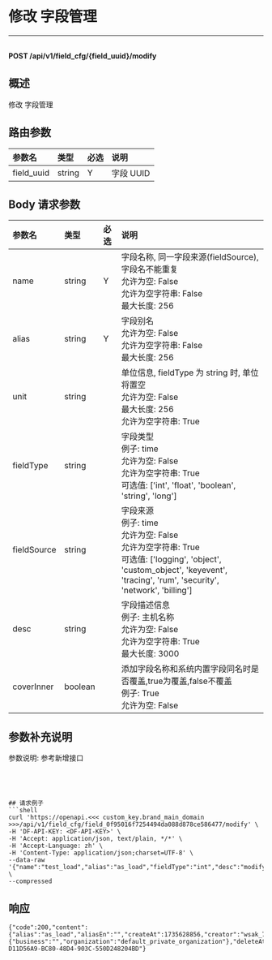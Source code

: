 # 修改 字段管理

---

<br />**POST /api/v1/field_cfg/\{field_uuid\}/modify**

## 概述
修改 字段管理




## 路由参数

| 参数名        | 类型     | 必选   | 说明              |
|:-----------|:-------|:-----|:----------------|
| field_uuid | string | Y | 字段 UUID<br> |


## Body 请求参数

| 参数名        | 类型     | 必选   | 说明              |
|:-----------|:-------|:-----|:----------------|
| name | string | Y | 字段名称, 同一字段来源(fieldSource), 字段名不能重复<br>允许为空: False <br>允许为空字符串: False <br>最大长度: 256 <br> |
| alias | string | Y | 字段别名<br>允许为空: False <br>允许为空字符串: False <br>最大长度: 256 <br> |
| unit | string |  | 单位信息, fieldType 为 string 时, 单位将置空<br>允许为空: False <br>最大长度: 256 <br>允许为空字符串: True <br> |
| fieldType | string |  | 字段类型<br>例子: time <br>允许为空: False <br>允许为空字符串: True <br>可选值: ['int', 'float', 'boolean', 'string', 'long'] <br> |
| fieldSource | string |  | 字段来源<br>例子: time <br>允许为空: False <br>允许为空字符串: True <br>可选值: ['logging', 'object', 'custom_object', 'keyevent', 'tracing', 'rum', 'security', 'network', 'billing'] <br> |
| desc | string |  | 字段描述信息<br>例子: 主机名称 <br>允许为空: False <br>允许为空字符串: True <br>最大长度: 3000 <br> |
| coverInner | boolean |  | 添加字段名称和系统内置字段同名时是否覆盖,true为覆盖,false不覆盖<br>例子: True <br>允许为空: False <br> |

## 参数补充说明

参数说明: 参考新增接口

```




## 请求例子
```shell
curl 'https://openapi.<<< custom_key.brand_main_domain >>>/api/v1/field_cfg/field_0f95016f7254494da088d878ce586477/modify' \
-H 'DF-API-KEY: <DF-API-KEY>' \
-H 'Accept: application/json, text/plain, */*' \
-H 'Accept-Language: zh' \
-H 'Content-Type: application/json;charset=UTF-8' \
--data-raw '{"name":"test_load","alias":"as_load","fieldType":"int","desc":"modify_test","fieldSource":"","unit":"custom/[\"time\",\"ns\"]","coverInner":false}' \
--compressed
```




## 响应
```shell
{"code":200,"content":{"alias":"as_load","aliasEn":"","createAt":1735628856,"creator":"wsak_73a0ad39c352477a9417f633670a0908","declaration":{"business":"","organization":"default_private_organization"},"deleteAt":-1,"desc":"modify_test","descEn":"","fieldSource":"","fieldType":"int","id":1791,"name":"test_load","status":0,"sysField":0,"unit":"custom/[\\"time\\",\\"ns\\"]","updateAt":1735635730.899186,"updator":"wsak_73a0ad39c352477a9417f633670a0908","uuid":"field_0f95016f7254494da088d878ce586477","workspaceUUID":"wksp_05adf2282d0d47f8b79e70547e939617"},"errorCode":"","message":"","success":true,"traceId":"TRACE-D11D56A9-BC80-48D4-903C-550D248204BD"} 
```




